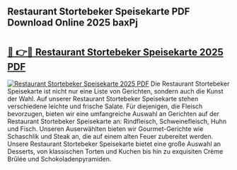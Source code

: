 ## Restaurant Stortebeker Speisekarte PDF Download Online 2025 baxPj

# <h2><a href="http://gc9l62a.nevu.top/?p=Restaurant+Stortebeker+Speisekarte">🔗 👉🔴 Restaurant Stortebeker Speisekarte 2025 PDF</a></h2>

[![Restaurant Stortebeker Speisekarte 2025 PDF](https://i.imgur.com/dBaPXMq.png)](http://gc9l62a.nevu.top/?p=Restaurant+Stortebeker+Speisekarte)
Die Restaurant Stortebeker Speisekarte ist nicht nur eine Liste von Gerichten, sondern auch die Kunst der Wahl. Auf unserer Restaurant Stortebeker Speisekarte stehen verschiedene leichte und frische Salate. Für diejenigen, die Fleisch bevorzugen, bieten wir eine umfangreiche Auswahl an Gerichten auf der Restaurant Stortebeker Speisekarte an: Rindfleisch, Schweinefleisch, Huhn und Fisch. Unseren Auserwählten bieten wir Gourmet-Gerichte wie Schaschlik und Steak an, die auf einem alten Feuer zubereitet werden. Unsere Restaurant Stortebeker Speisekarte bietet eine große Auswahl an Desserts, von klassischen Torten und Kuchen bis hin zu exquisiten Crème Brûlée und Schokoladenpyramiden.
